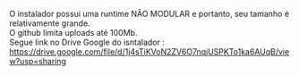 O instalador possui uma runtime NÃO MODULAR e portanto, seu tamanho é relativamente grande. <br>
O github limita uploads até 100Mb. <br>
Segue link no Drive Google do isntalador : <br>
https://drive.google.com/file/d/1j4sTiKVoN2ZV6O7nqjUSPKTo1ka6AUqB/view?usp=sharing<br> 

